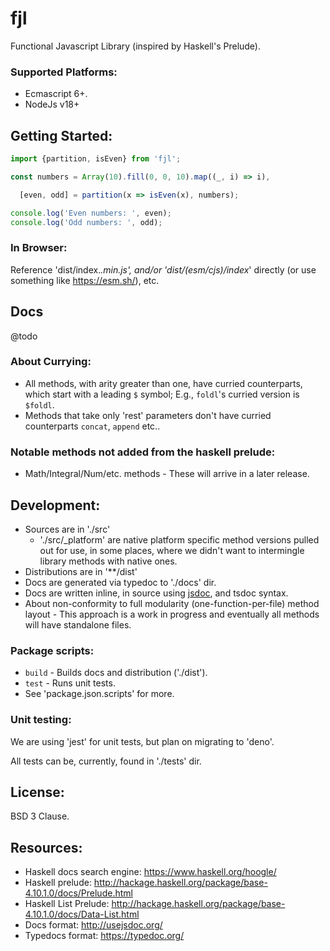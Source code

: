 # fjl

Functional Javascript Library (inspired by Haskell's Prelude).

### Supported Platforms:

- Ecmascript 6+.
- NodeJs v18+

## Getting Started:

```javascript
import {partition, isEven} from 'fjl';

const numbers = Array(10).fill(0, 0, 10).map((_, i) => i),

  [even, odd] = partition(x => isEven(x), numbers);

console.log('Even numbers: ', even);
console.log('Odd numbers: ', odd);
```

### In Browser:

Reference 'dist/index.*.min.js', and/or 'dist/(esm/cjs)/index*' directly (or use something like https://esm.sh/), etc.

## Docs

@todo 

### About Currying:

- All methods, with arity greater than one, have curried counterparts, which start with a leading `$` symbol;  E.g., `foldl`'s curried version is `$foldl`.
- Methods that take only 'rest' parameters don't have curried counterparts `concat`, `append` etc..

### Notable methods not added from the haskell prelude:

- Math/Integral/Num/etc. methods - These will arrive in a later release.

## Development:

- Sources are in './src'
  - './src/_platform' are native platform specific method versions pulled out for use, in some places, where we didn't want to intermingle library methods with native ones.
- Distributions are in '**/dist'
- Docs are generated via typedoc to './docs' dir.
- Docs are written inline, in source using [jsdoc](http://usejsdoc.com), and tsdoc syntax.
- About non-conformity to full modularity (one-function-per-file) method layout - This approach is a work in progress and eventually all methods will have standalone files.

### Package scripts:

- `build` - Builds docs and distribution ('./dist').
- `test` - Runs unit tests.
- See 'package.json.scripts' for more.

### Unit testing:

We are using 'jest' for unit tests, but plan on migrating to 'deno'.

All tests can be, currently, found in './tests' dir.

## License:

BSD 3 Clause.

## Resources:

- Haskell docs search engine: https://www.haskell.org/hoogle/
- Haskell prelude: http://hackage.haskell.org/package/base-4.10.1.0/docs/Prelude.html
- Haskell List Prelude: http://hackage.haskell.org/package/base-4.10.1.0/docs/Data-List.html
- Docs format: http://usejsdoc.org/
- Typedocs format: https://typedoc.org/
